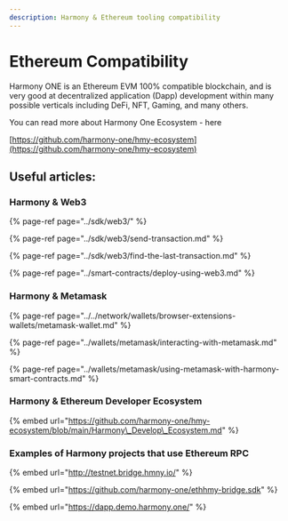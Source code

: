 ```yaml
---
description: Harmony & Ethereum tooling compatibility
---
```


# Ethereum Compatibility

Harmony ONE is an Ethereum EVM 100% compatible blockchain, and is very good at decentralized application \(Dapp\) development within many possible verticals including DeFi, NFT, Gaming, and many others.

You can read more about Harmony One Ecosystem - here

[https://github.com/harmony-one/hmy-ecosystem](https://github.com/harmony-one/hmy-ecosystem)

## Useful articles:

### Harmony & Web3

{% page-ref page="../sdk/web3/" %}

{% page-ref page="../sdk/web3/send-transaction.md" %}

{% page-ref page="../sdk/web3/find-the-last-transaction.md" %}

{% page-ref page="../smart-contracts/deploy-using-web3.md" %}

### Harmony & Metamask

{% page-ref page="../../network/wallets/browser-extensions-wallets/metamask-wallet.md" %}

{% page-ref page="../wallets/metamask/interacting-with-metamask.md" %}

{% page-ref page="../wallets/metamask/using-metamask-with-harmony-smart-contracts.md" %}

### Harmony & Ethereum Developer Ecosystem

{% embed url="https://github.com/harmony-one/hmy-ecosystem/blob/main/Harmony\_Develop\_Ecosystem.md" %}

### Examples of Harmony projects that use Ethereum RPC

{% embed url="http://testnet.bridge.hmny.io/" %}

{% embed url="https://github.com/harmony-one/ethhmy-bridge.sdk" %}

{% embed url="https://dapp.demo.harmony.one/" %}

